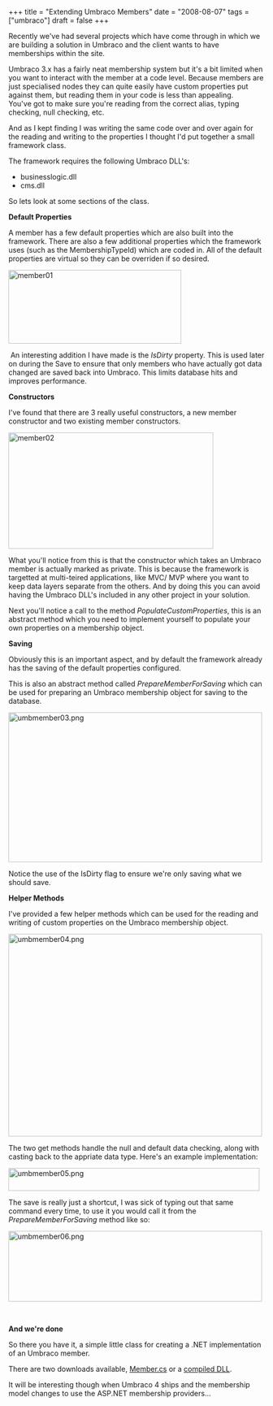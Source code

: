 +++
title = "Extending Umbraco Members"
date = "2008-08-07"
tags = ["umbraco"]
draft = false
+++

<p>
Recently we've had several projects which have come through in which we are building a solution in Umbraco and the client wants to have memberships within the site.
</p>
<p>
Umbraco 3.x has a fairly neat membership system but it's a bit limited when you want to interact with the member at a code level. Because members are just specialised nodes they can quite easily have custom properties put against them, but reading them in your code is less than appealing.<br>
You've got to make sure you're reading from the correct alias, typing checking, null checking, etc.
</p>
<p>
And as I kept finding I was writing the same code over and over again for the reading and writing to the properties I thought I'd put together a small framework class.
</p>
<p>
The framework requires the following Umbraco DLL's:
</p>
<ul>
	<li>businesslogic.dll</li>
	<li>cms.dll<br>
	</li>
</ul>
<p>
So lets look at some sections of the class.
</p>
<p>
<strong>Default Properties</strong>
</p>
<p>
A member has a few default properties which are also built into the framework. There are also a few additional properties which the framework uses (such as the MembershipTypeId) which are coded in. All of the default properties are virtual so they can be overriden if so desired.
</p>
<p>
<img src="/get/media/746/umbmember01.png" width="340" height="145" alt="member01">
</p>
<p>
&nbsp;An interesting addition I have made is the <em>IsDirty</em> property. This is used later on during the Save to ensure that only members who have actually got data changed are saved back into Umbraco. This limits database hits and improves performance.
</p>
<p>
<strong>Constructors</strong>
</p>
<p>
I've found that there are 3 really useful constructors, a new member constructor and two existing member constructors.
</p>
<p>
<img src="/get/media/751/umbmember02.png" width="403" height="229" alt="member02">
</p>
<p>
What you'll notice from this is that the constructor which takes an Umbraco member is actually marked as private. This is because the framework is targetted at multi-teired applications, like MVC/ MVP where you want to keep data layers separate from the others. And by doing this you can avoid having the Umbraco DLL's included in any other project in your solution.
</p>
<p>
Next you'll notice a call to the method <em>PopulateCustomProperties</em>, this is an abstract method which you need to implement yourself to populate your own properties on a membership object.
</p>
<p>
<strong>Saving</strong>
</p>
<p>
Obviously this is an important aspect, and by default the framework already has the saving of the default properties configured.
</p>
<p>
This is also an abstract method called <em>PrepareMemberForSaving</em> which can be used for preparing an Umbraco membership object for saving to the database.
</p>
<p>
<a href="/get/media/756/umbmember03.png" target="_blank"><img src="/get/media/756/umbmember03.png" width="499" height="295" alt="umbmember03.png"></a>  
</p>
<p>
Notice the use of the IsDirty flag to ensure we're only saving what we should save.
</p>
<p>
<strong>Helper Methods</strong>
</p>
<p>
I've provided a few helper methods which can be used for the reading and writing of custom properties on the Umbraco membership object.
</p>
<p>
<img src="/get/media/761/umbmember04_499x399.jpg" width="499" height="399" alt="umbmember04.png">
</p>
<p>
The two get methods handle the null and default data checking, along with casting back to the appriate data type. Here's an example implementation:
</p>
<p>
<img src="/get/media/766/umbmember05_494x45.jpg" width="494" height="45" alt="umbmember05.png">
</p>
<p>
The save is really just a shortcut, I was sick of typing out that same command every time, to use it you would call it from the <em>PrepareMemberForSaving</em> method like so:
</p>
<p>
<img src="/get/media/771/umbmember06_499x139.jpg" width="499" height="139" alt="umbmember06.png"> 
</p>
<p>
&nbsp;
</p>
<p>
<strong>And we're done</strong>
</p>
<p>
So there you have it, a simple little class for creating a .NET implementation of an Umbraco member.
</p>
<p>
There are two downloads available, <a href="/get/media/781/member.cs.zip" target="_blank">Member.cs</a>  or a <a href="/get/media/777/aaronpowell.umbraco.dll.zip" target="_blank">compiled DLL</a>.
</p>
<p>
It will be interesting though when Umbraco 4 ships and the membership model changes to use the ASP.NET membership providers... 
</p><p></p>